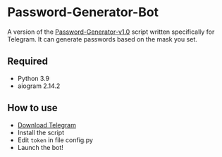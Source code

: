 # Password-Generator-Bot
A version of the [Password-Generator-v1.0](https://github.com/famaxth/Password-Generator-v1.0) script written specifically for Telegram. It can generate passwords based on the mask you set.

## Required
* Python 3.9
* aiogram 2.14.2

## How to use
* [Download Telegram](https://desktop.telegram.org/)
* Install the script
* Edit `token` in file config.py 
* Launch the bot!

